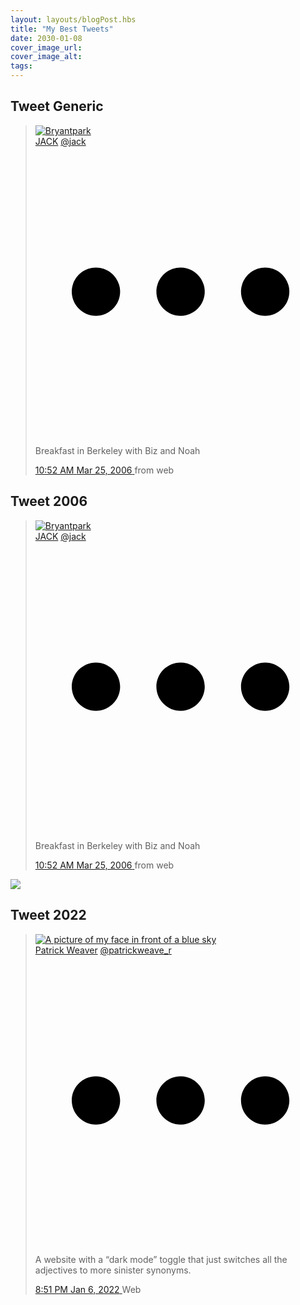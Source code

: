 ```yaml
---
layout: layouts/blogPost.hbs
title: "My Best Tweets"
date: 2030-01-08
cover_image_url:
cover_image_alt:
tags:
---
```


<script>
  function c(event) {
    event.preventDefault();
    alert("Click")
  }
</script>

<h2>Tweet Generic</h2>

<blockquote class="tweet">
  <div class="tweet-header-container">
    <div class="tweet-header">
      <a href="" class="tweet-avatar-link" onclick="c()">
        <img src="/images/blog/twitter/at-jack-2006.jpg" alt="Bryantpark" />
      </a>
      <div class="user-info">
        <a href="" class="display-name" onclick="c()">JACK</a>
        <a href="" class="user-name" onclick="c()">@jack</a>
      </a>
      <div class="tweet-kebob" onclick="alert('This is a reproduction of what this tweet would have looked like at the time it was posted.')">
        <svg viewBox="0 0 24 24" aria-hidden="true" ><g><path d="M3 12c0-1.1.9-2 2-2s2 .9 2 2-.9 2-2 2-2-.9-2-2zm9 2c1.1 0 2-.9 2-2s-.9-2-2-2-2 .9-2 2 .9 2 2 2zm7 0c1.1 0 2-.9 2-2s-.9-2-2-2-2 .9-2 2 .9 2 2 2z"></path></g></svg>
      </div>
    </div>
  </div>
  <div class="tweet-main">
    <p class="tweet-body">Breakfast in Berkeley with Biz and Noah</p>
    <div class="tweet-meta">
      <time>
        <a href="#" onclick="c()">
          <span class="tweet-time">10:52 AM</span> <span class="tweet-date">Mar 25, 2006</span>
        </a>
      </time>
      <span class="tweet-source">from web</span>
    </div>
  </div>
</blockquote>

<h2>Tweet 2006</h2>

<blockquote class="tweet tweet-2006">
  <div class="tweet-header-container">
    <div class="tweet-header">
      <a href="" class="tweet-avatar-link" onclick="c()">
        <img src="/images/blog/twitter/at-jack-2006.jpg" alt="Bryantpark" />
      </a>
      <div class="user-info">
        <a href="" class="display-name" onclick="c()">JACK</a>
        <a href="" class="user-name" onclick="c()">@jack</a>
      </a>
      <div class="tweet-kebob" onclick="alert('This is a reproduction of what this tweet would have looked like at the time it was posted.')">
        <svg viewBox="0 0 24 24" aria-hidden="true" ><g><path d="M3 12c0-1.1.9-2 2-2s2 .9 2 2-.9 2-2 2-2-.9-2-2zm9 2c1.1 0 2-.9 2-2s-.9-2-2-2-2 .9-2 2 .9 2 2 2zm7 0c1.1 0 2-.9 2-2s-.9-2-2-2-2 .9-2 2 .9 2 2 2z"></path></g></svg>
      </div>
    </div>
  </div>
  <div class="tweet-main">
    <p class="tweet-body">Breakfast in Berkeley with Biz and Noah</p>
    <div class="tweet-meta">
      <time>
        <a href="#" onclick="c()">
          <span class="tweet-time">10:52 AM</span> <span class="tweet-date">Mar 25, 2006</span>
        </a>
      </time>
      <span class="tweet-source">from web</span>
    </div>
  </div>
</blockquote>

<img src="/images/blog/twitter/screenshot-2006.png">

<h2>Tweet 2022</h2>

<!-- markdownlint-disable MD033 MD013 -->
<blockquote class="tweet tweet-2023">
  <div class="tweet-header-container">
    <div class="tweet-header">
      <a href="" class="tweet-avatar-link" onclick="c()">
        <img src="/images/twitter-avatar.jpg" alt="A picture of my face in front of a blue sky" />
      </a>
      <div class="user-info">
        <a href="" class="display-name" onclick="c()">Patrick Weaver</a>
        <a href="" class="user-name" onclick="c()">@patrickweave_r</a>
      </a>
      <div class="tweet-kebob" onclick="alert('This is just for fun')">
        <svg viewBox="0 0 24 24" aria-hidden="true" ><g><path d="M3 12c0-1.1.9-2 2-2s2 .9 2 2-.9 2-2 2-2-.9-2-2zm9 2c1.1 0 2-.9 2-2s-.9-2-2-2-2 .9-2 2 .9 2 2 2zm7 0c1.1 0 2-.9 2-2s-.9-2-2-2-2 .9-2 2 .9 2 2 2z"></path></g></svg>
      </div>
    </div>
  </div>
  <div class="tweet-main">
    <p class="tweet-body">A website with a “dark mode” toggle that just switches all the adjectives to more sinister synonyms.</p>
    <div class="tweet-meta">
      <time>
        <a href="#" onclick="c()">
          <span class="tweet-time">8:51 PM</span> <span class="tweet-date">Jan 6, 2022</span>
        </a>
      </time>
      <span class="tweet-source">Web</span>
    </div>
  </div>
</blockquote>

<!-- markdownlint-enable -->
